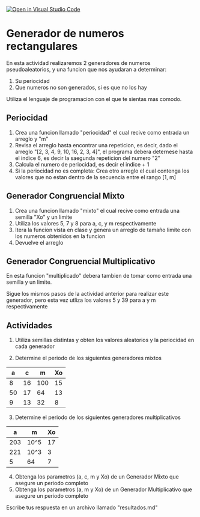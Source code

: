 [![Open in Visual Studio Code](https://classroom.github.com/assets/open-in-vscode-f059dc9a6f8d3a56e377f745f24479a46679e63a5d9fe6f495e02850cd0d8118.svg)](https://classroom.github.com/online_ide?assignment_repo_id=6832680&assignment_repo_type=AssignmentRepo)
# Generador de numeros rectangulares

En esta actividad realizaremos 2 generadores de numeros pseudoaleatorios, y una funcion que nos ayudaran a determinar:
1. Su periocidad
2. Que numeros no son generados, si es que no los hay

Utiliza el lenguaje de programacion con el que te sientas mas comodo.

## Periocidad
1. Crea una funcion llamado "periocidad" el cual recive como entrada un arreglo y "m"
2. Revisa el arreglo hasta encontrar una repeticion, es decir, dado el arreglo "[2, 3, 4, 9, 10, 16, 2, 3, 4]", el programa debera deternese hasta el indice 6, es decir la saegunda repeticion del numero "2"
3. Calcula el numero de periocidad, es decir el indice + 1
4. Si la periocidad no es completa: Crea otro arreglo el cual contenga los valores que no estan dentro de la secuencia entre el rango [1, m]

## Generador Congruencial Mixto
1. Crea una funcion llamado "mixto" el cual recive como entrada una semilla "Xo" y un limite
2. Utiliza los valores 5, 7 y 8 para a, c, y m respectivamente
3. Itera la funcion vista en clase y genera un arreglo de tamaño limite con los numeros obtenidos en la funcion
4. Devuelve el arreglo

## Generador Congruencial Multiplicativo
En esta funcion "multiplicado" debera tambien de tomar como entrada una semilla y un limite.

Sigue los mismos pasos de la actividad anterior para realizar este generador, pero esta vez utliza los valores 5 y 39 para a y m respectivamente

## Actividades
1. Utiliza semillas distintas y obten los valores aleatorios y la periocidad en cada generador

2. Determine el periodo de los siguientes generadores mixtos


| a  | c  | m   | Xo |
|----|----|-----|----|
| 8  | 16 | 100 | 15 |
| 50 | 17 | 64  | 13 |
| 9  | 13 | 32  | 8  |

3. Determine el periodo de los siguientes generadores multiplicativos


| a   | m    | Xo |
|-----|------|----|
| 203 | 10^5 | 17 |
| 221 | 10^3 | 3  |
| 5   | 64   | 7  |

4. Obtenga los parametros (a, c, m y Xo) de un Generador Mixto que asegure un periodo completo
5. Obtenga los parametros (a, m y Xo) de un Generador Multiplicativo que asegure un periodo completo

Escribe tus respuesta en un archivo llamado "resultados.md"
